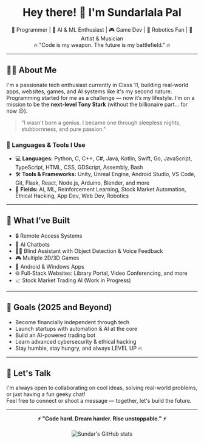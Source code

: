 <h1 align="center">Hey there! 👋 I'm Sundarlala Pal</h1>
<p align="center">
  🚀 Programmer | 🧠 AI & ML Enthusiast | 🎮 Game Dev | 🤖 Robotics Fan | 🎸 Artist & Musician<br>
  🔥 "Code is my weapon. The future is my battlefield." 🔥
</p>

---

## 👨‍💻 About Me

I'm a passionate tech enthusiast currently in Class 11, building real-world apps, websites, games, and AI systems like it's my second nature.  
Programming started for me as a challenge — now it’s my lifestyle. I’m on a mission to be the **next-level Tony Stark** (without the billionaire part... for now 😉).

> "I wasn't born a genius. I became one through sleepless nights, stubbornness, and pure passion."

### 🔧 Languages & Tools I Use
- 💻 **Languages:** Python, C, C++, C#, Java, Kotlin, Swift, Go, JavaScript, TypeScript, HTML, CSS, GDScript, Assembly, Bash
- 🛠️ **Tools & Frameworks:** Unity, Unreal Engine, Android Studio, VS Code, Git, Flask, React, Node.js, Arduino, Blender, and more
- 🧠 **Fields:** AI, ML, Reinforcement Learning, Stock Market Automation, Ethical Hacking, App Dev, Web Dev, Robotics

---

## 🌟 What I’ve Built
- 🔒 Remote Access Systems
- 🤖 AI Chatbots
- 🧑‍🦯 Blind Assistant with Object Detection & Voice Feedback
- 🎮 Multiple 2D/3D Games
- 📱 Android & Windows Apps
- 🌐 Full-Stack Websites: Library Portal, Video Conferencing, and more
- 📈 Stock Market Trading AI (Work in Progress)

---

## 🎯 Goals (2025 and Beyond)
- Become financially independent through tech
- Launch startups with automation & AI at the core
- Build an AI-powered trading bot
- Learn advanced cybersecurity & ethical hacking
- Stay humble, stay hungry, and always LEVEL UP 🔥

---

## 💬 Let's Talk
I'm always open to collaborating on cool ideas, solving real-world problems, or just having a fun geeky chat!  
Feel free to connect or shoot a message — together, let's build the future.

---

<p align="center">
  <b>⚡ "Code hard. Dream harder. Rise unstoppable." ⚡</b><br><br>
  <img src="https://github-readme-stats.vercel.app/api?username=SundarlalaPal&show_icons=true&theme=radical" alt="Sundar's GitHub stats"/>
</p>
